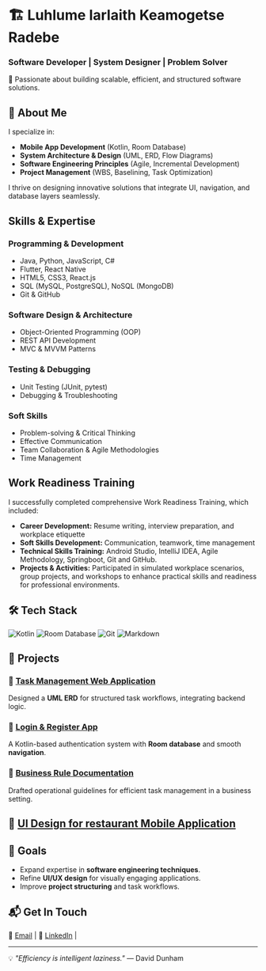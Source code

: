 # 🏗️ Luhlume Iarlaith Keamogetse Radebe

### Software Developer | System Designer | Problem Solver

🚀 Passionate about building scalable, efficient, and structured software solutions.

## 📌 About Me
I specialize in:
- **Mobile App Development** (Kotlin, Room Database)
- **System Architecture & Design** (UML, ERD, Flow Diagrams)
- **Software Engineering Principles** (Agile, Incremental Development)
- **Project Management** (WBS, Baselining, Task Optimization)

I thrive on designing innovative solutions that integrate UI, navigation, and database layers seamlessly.

## Skills & Expertise

### Programming & Development
- Java, Python, JavaScript, C#
- Flutter, React Native
- HTML5, CSS3, React.js
- SQL (MySQL, PostgreSQL), NoSQL (MongoDB)
- Git & GitHub

### Software Design & Architecture
- Object-Oriented Programming (OOP)
- REST API Development
- MVC & MVVM Patterns

### Testing & Debugging
- Unit Testing (JUnit, pytest)
- Debugging & Troubleshooting

### Soft Skills
- Problem-solving & Critical Thinking
- Effective Communication
- Team Collaboration & Agile Methodologies
- Time Management

## Work Readiness Training
I successfully completed comprehensive Work Readiness Training, which included:
- **Career Development:** Resume writing, interview preparation, and workplace etiquette
- **Soft Skills Development:** Communication, teamwork, time management
- **Technical Skills Training:**  Android Studio, IntelliJ IDEA, Agile Methodology, Springboot, Git and GitHub.
- **Projects & Activities:** Participated in simulated workplace scenarios, group projects, and workshops to enhance practical skills and readiness for professional environments.

## 🛠️ Tech Stack
![Kotlin](https://img.shields.io/badge/Kotlin-0095D5?style=flat&logo=kotlin&logoColor=white)
![Room Database](https://img.shields.io/badge/Room_Database-003B57?style=flat&logo=sqlite&logoColor=white)
![Git](https://img.shields.io/badge/Git-F1502F?style=flat&logo=git&logoColor=white)
![Markdown](https://img.shields.io/badge/Markdown-000000?style=flat&logo=markdown&logoColor=white)

## 📂 Projects
### 🔹 [Task Management Web Application](https://github.com/yourrepo/task-management)
Designed a **UML ERD** for structured task workflows, integrating backend logic.

### 🔹 [Login & Register App](https://github.com/likradebe05/MyApplication2.git)
A Kotlin-based authentication system with **Room database** and smooth **navigation**.

### 🔹 [Business Rule Documentation](https://github.com/yourrepo/business-rules)
Drafted operational guidelines for efficient task management in a business setting.

## 🔹 [UI Design for restaurant Mobile Application](https://www.figma.com/design/mWyxaU7nni3aUEevlS3Jej/Restaurant-Mangement-System-UI---Placing-Order?node-id=16-297&m=dev&t=zvwJwFbkZMcawUcE-1)

## 🎯 Goals
- Expand expertise in **software engineering techniques**.
- Refine **UI/UX design** for visually engaging applications.
- Improve **project structuring** and task workflows.

## 📬 Get In Touch
📧 [Email](mailto:222804424@mycput.ac.za) | 🔗 [LinkedIn](https://www.linkedin.com/in/luhlume-r-603b67233?lipi=urn%3Ali%3Apage%3Ad_flagship3_profile_view_base_contact_details%3BU1o2W1N7TYaPw2tF%2BrcZFA%3D%3D) | 

---

💡 *"Efficiency is intelligent laziness."* — David Dunham
